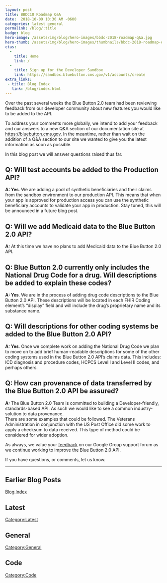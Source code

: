 ```yaml
---
layout: post
title: BBDC18 Roadmap Q&A
date:  2018-10-09 10:30 AM -0600
categories: latest general
permalink: /blog/:title
badge: blog
hero-image: /assets/img/blog/hero-images/bbdc-2018-roadmap-q&a.jpg
hero-thumb: /assets/img/blog/hero-images/thumbnails/bbdc-2018-roadmap-q&a.jpg
ctas:
  -
    title: Home
    link: /
  -
    title: Sign up for the Developer Sandbox
    link: https://sandbox.bluebutton.cms.gov/v1/accounts/create
extra_links:
 - title: Blog Index
   link: /blog/index.html
---
```


Over the past several weeks the Blue Button 2.0 team had been reviewing
feedback from our developer community about new features you would like
to be added to the API.

To address your comments more globally, we intend to add your feedback
and our answers to a new Q&A section of our documentation site at
https://bluebutton.cms.gov. In the meantime, rather than wait on the
addition of a Q&A section to our site we wanted to give you the latest
information as soon as possible.

In this blog post we will answer questions raised thus far.

## Q: Will test accounts be added to the Production API?
**A: Yes**.  We are adding a pool of synthetic beneficiaries and their claims from the
sandbox environment to our production API. This means that when your app is approved
for production access you can use the synthetic beneficiary accounts to validate your
app in production. Stay tuned, this will be announced in a future blog post.

## Q: Will we add Medicaid data to the Blue Button 2.0 API?
**A:**  At this time we have no plans to add Medicaid data to the Blue Button 2.0 API.

## Q: Blue Button 2.0 currently only includes the National Drug Code for a drug. Will descriptions be added to explain these codes?
**A: Yes**.  We are in the process of adding drug code descriptions to the
Blue Button 2.0 API. These descriptions will be located in each FHIR Coding
element’s “display” field and will include the drug’s proprietary name
and its substance name.

## Q: Will descriptions for other coding systems be added to the Blue Button 2.0 API?
**A: Yes**.  Once we complete work on adding the National Drug Code we
plan to move on to add brief human-readable descriptions for some of the
other coding systems used in the Blue Button 2.0 API’s claims data.
This includes: ICD diagnosis and procedure codes, HCPCS Level I
and Level II codes, and perhaps others.

## Q: How can provenance of data transferred by the Blue Button 2.0 API be assured?
**A:**  The Blue Button 2.0 Team is committed to building a Developer-friendly, standards-based API.
As such we would like to see a common industry-solution to data provenance.  
There are some examples that could be followed. The Veterans Administration in
conjunction with the US Post Office did some work to apply a checksum to data received.
This type of method could be considered for wider adoption.

As always, we value your [feedback](https://groups.google.com/forum/#!forum/Developer-group-for-cms-blue-button-api)
on our Google Group support forum as we continue working to improve the Blue Button 2.0 API.  

If you have questions, or comments, let us know.


---
## Earlier Blog Posts

[Blog Index](/blog/)

## Latest
[Category:Latest](/blog/category/latest.html)

## General
[Category:General](/blog/category/general.html)

## Code
[Category:Code](/blog/category/code.html)
